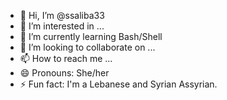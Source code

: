 - 👋 Hi, I’m @ssaliba33
- 👀 I’m interested in ...
- 🌱 I’m currently learning Bash/Shell
- 💞️ I’m looking to collaborate on ...
- 📫 How to reach me ...
- 😄 Pronouns: She/her
- ⚡ Fun fact: I'm a Lebanese and Syrian Assyrian. 

<!---
ssaliba33/ssaliba33 is a ✨ special ✨ repository because its `README.md` (this file) appears on your GitHub profile.
You can click the Preview link to take a look at your changes.
--->
